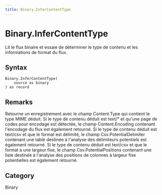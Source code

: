 ```yaml
---
title: Binary.InferContentType
---
```


# Binary.InferContentType


Lit le flux binaire et essaie de déterminer le type de contenu et les informations de format du flux.


## Syntax

```powerquery
Binary.InferContentType(
    source as binary
) as record
```


## Remarks

Retourne un enregistrement avec le champ Content.Type qui contient le type MIME déduit.     Si le type de contenu déduit est text/\* et qu'une page de codes pour encodage est détectée, le champ Content.Encoding contenant l'encodage du flux est également retourné.    Si le type de contenu déduit est text/csv et que le format est délimité, le champ Csv.PotentialDelimiter contenant une table destinée à l'analyse des délimiteurs potentiels est également retourné.    Si le type de contenu déduit est text/csv et que le format a une largeur fixe, le champ Csv.PotentialPositions contenant une liste destinée à l'analyse des positions de colonnes à largeur fixe potentielles est également retourné.



## Category
Binary
